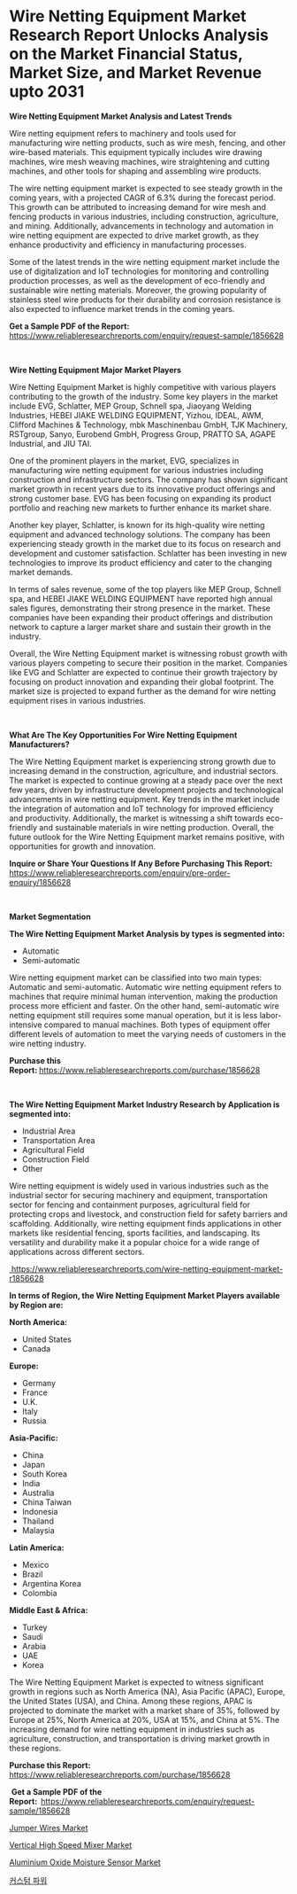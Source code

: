 <p><h1>Wire Netting Equipment Market Research Report Unlocks Analysis on the Market Financial Status, Market Size, and Market Revenue upto 2031</h1></p><p><strong>Wire Netting Equipment Market Analysis and Latest Trends</strong></p>
<p><p>Wire netting equipment refers to machinery and tools used for manufacturing wire netting products, such as wire mesh, fencing, and other wire-based materials. This equipment typically includes wire drawing machines, wire mesh weaving machines, wire straightening and cutting machines, and other tools for shaping and assembling wire products.</p><p>The wire netting equipment market is expected to see steady growth in the coming years, with a projected CAGR of 6.3% during the forecast period. This growth can be attributed to increasing demand for wire mesh and fencing products in various industries, including construction, agriculture, and mining. Additionally, advancements in technology and automation in wire netting equipment are expected to drive market growth, as they enhance productivity and efficiency in manufacturing processes.</p><p>Some of the latest trends in the wire netting equipment market include the use of digitalization and IoT technologies for monitoring and controlling production processes, as well as the development of eco-friendly and sustainable wire netting materials. Moreover, the growing popularity of stainless steel wire products for their durability and corrosion resistance is also expected to influence market trends in the coming years.</p></p>
<p><strong>Get a Sample PDF of the Report:&nbsp;</strong> <a href="https://www.reliableresearchreports.com/enquiry/request-sample/1856628">https://www.reliableresearchreports.com/enquiry/request-sample/1856628</a></p>
<p>&nbsp;</p>
<p><strong>Wire Netting Equipment Major Market Players</strong></p>
<p><p>Wire Netting Equipment Market is highly competitive with various players contributing to the growth of the industry. Some key players in the market include EVG, Schlatter, MEP Group, Schnell spa, Jiaoyang Welding Industries, HEBEI JIAKE WELDING EQUIPMENT, Yizhou, IDEAL, AWM, Clifford Machines & Technology, mbk Maschinenbau GmbH, TJK Machinery, RSTgroup, Sanyo, Eurobend GmbH, Progress Group, PRATTO SA, AGAPE Industrial, and JIU TAI.</p><p>One of the prominent players in the market, EVG, specializes in manufacturing wire netting equipment for various industries including construction and infrastructure sectors. The company has shown significant market growth in recent years due to its innovative product offerings and strong customer base. EVG has been focusing on expanding its product portfolio and reaching new markets to further enhance its market share.</p><p>Another key player, Schlatter, is known for its high-quality wire netting equipment and advanced technology solutions. The company has been experiencing steady growth in the market due to its focus on research and development and customer satisfaction. Schlatter has been investing in new technologies to improve its product efficiency and cater to the changing market demands.</p><p>In terms of sales revenue, some of the top players like MEP Group, Schnell spa, and HEBEI JIAKE WELDING EQUIPMENT have reported high annual sales figures, demonstrating their strong presence in the market. These companies have been expanding their product offerings and distribution network to capture a larger market share and sustain their growth in the industry.</p><p>Overall, the Wire Netting Equipment market is witnessing robust growth with various players competing to secure their position in the market. Companies like EVG and Schlatter are expected to continue their growth trajectory by focusing on product innovation and expanding their global footprint. The market size is projected to expand further as the demand for wire netting equipment rises in various industries.</p></p>
<p>&nbsp;</p>
<p><strong>What Are The Key Opportunities For Wire Netting Equipment Manufacturers?</strong></p>
<p><p>The Wire Netting Equipment market is experiencing strong growth due to increasing demand in the construction, agriculture, and industrial sectors. The market is expected to continue growing at a steady pace over the next few years, driven by infrastructure development projects and technological advancements in wire netting equipment. Key trends in the market include the integration of automation and IoT technology for improved efficiency and productivity. Additionally, the market is witnessing a shift towards eco-friendly and sustainable materials in wire netting production. Overall, the future outlook for the Wire Netting Equipment market remains positive, with opportunities for growth and innovation.</p></p>
<p><strong>Inquire or Share Your Questions If Any Before Purchasing This Report:</strong> <a href="https://www.reliableresearchreports.com/enquiry/pre-order-enquiry/1856628">https://www.reliableresearchreports.com/enquiry/pre-order-enquiry/1856628</a></p>
<p>&nbsp;</p>
<p><strong>Market Segmentation</strong></p>
<p><strong>The Wire Netting Equipment Market Analysis by types is segmented into:</strong></p>
<p><ul><li>Automatic</li><li>Semi-automatic</li></ul></p>
<p><p>Wire netting equipment market can be classified into two main types: Automatic and semi-automatic. Automatic wire netting equipment refers to machines that require minimal human intervention, making the production process more efficient and faster. On the other hand, semi-automatic wire netting equipment still requires some manual operation, but it is less labor-intensive compared to manual machines. Both types of equipment offer different levels of automation to meet the varying needs of customers in the wire netting industry.</p></p>
<p><strong>Purchase this Report:&nbsp;</strong><a href="https://www.reliableresearchreports.com/purchase/1856628">https://www.reliableresearchreports.com/purchase/1856628</a></p>
<p>&nbsp;</p>
<p><strong>The Wire Netting Equipment Market Industry Research by Application is segmented into:</strong></p>
<p><ul><li>Industrial Area</li><li>Transportation Area</li><li>Agricultural Field</li><li>Construction Field</li><li>Other</li></ul></p>
<p><p>Wire netting equipment is widely used in various industries such as the industrial sector for securing machinery and equipment, transportation sector for fencing and containment purposes, agricultural field for protecting crops and livestock, and construction field for safety barriers and scaffolding. Additionally, wire netting equipment finds applications in other markets like residential fencing, sports facilities, and landscaping. Its versatility and durability make it a popular choice for a wide range of applications across different sectors.</p></p>
<p><a href="https://www.reliableresearchreports.com/wire-netting-equipment-market-r1856628">&nbsp;https://www.reliableresearchreports.com/wire-netting-equipment-market-r1856628</a></p>
<p><strong>In terms of Region, the Wire Netting Equipment Market Players available by Region are:</strong></p>
<p>
    <p> <strong> North America: </strong>
        <ul>
            <li>United States</li>
            <li>Canada</li>
        </ul>
        </p> 
    <p> <strong> Europe: </strong>
        <ul>
            <li>Germany</li>
            <li>France</li>
            <li>U.K.</li>
            <li>Italy</li>
            <li>Russia</li>
        </ul>
        </p> 
    <p> <strong> Asia-Pacific: </strong>
        <ul>
            <li>China</li>
            <li>Japan</li>
            <li>South Korea</li>
            <li>India</li>
            <li>Australia</li>
            <li>China Taiwan</li>
            <li>Indonesia</li>
            <li>Thailand</li>
            <li>Malaysia</li>
        </ul>
        </p> 
    <p> <strong> Latin America: </strong>
        <ul>
            <li>Mexico</li>
            <li>Brazil</li>
            <li>Argentina Korea</li>
            <li>Colombia</li>
        </ul>
        </p> 
    <p> <strong> Middle East & Africa: </strong>
        <ul>
            <li>Turkey</li>
            <li>Saudi</li>
            <li>Arabia</li>
            <li>UAE</li>
            <li>Korea</li>
        </ul>
    </p>
    </p>
<p><p>The Wire Netting Equipment Market is expected to witness significant growth in regions such as North America (NA), Asia Pacific (APAC), Europe, the United States (USA), and China. Among these regions, APAC is projected to dominate the market with a market share of 35%, followed by Europe at 25%, North America at 20%, USA at 15%, and China at 5%. The increasing demand for wire netting equipment in industries such as agriculture, construction, and transportation is driving market growth in these regions.</p></p>
<p><strong>Purchase this Report: </strong><a href="https://www.reliableresearchreports.com/purchase/1856628">https://www.reliableresearchreports.com/purchase/1856628</a></p>
<p>&nbsp;<strong>Get a Sample PDF of the Report:&nbsp;&nbsp;</strong><a href="https://www.reliableresearchreports.com/enquiry/request-sample/1856628">https://www.reliableresearchreports.com/enquiry/request-sample/1856628</a></p>
<p><strong></strong></p>
<p><p><a href="https://www.linkedin.com/pulse/jumper-wires-market-size-reveals-best-marketing-channels-lg8fc">Jumper Wires Market</a></p><p><a href="https://github.com/vimar16th/Market-Research-Report-List-4/blob/main/vertical-high-speed-mixer-market.md">Vertical High Speed Mixer Market</a></p><p><a href="https://www.linkedin.com/pulse/analyzing-aluminium-oxide-moisture-sensor-market-global-rvygc">Aluminium Oxide Moisture Sensor Market</a></p><p><a href="https://github.com/sougarounis/Market-Research-Report-List-3/blob/main/215127969437.md">커스텀 파워</a></p></p>